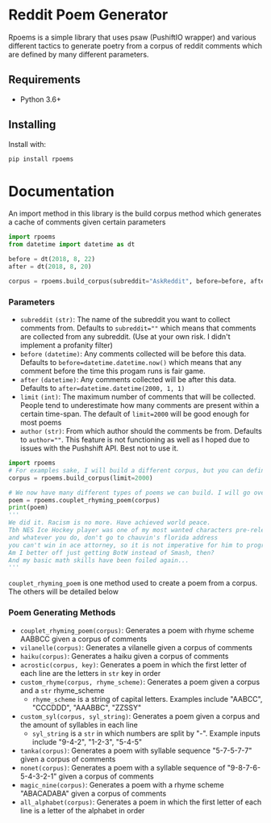# Reddit Poem Generator
Rpoems is a simple library that uses psaw (PushiftIO wrapper) and various different tactics to generate poetry from a corpus of reddit comments which are defined by many different parameters.

## Requirements
- Python 3.6+

## Installing 
Install with:
```bash
pip install rpoems
```

# Documentation
An import method in this library is the build corpus method which generates a cache of comments given certain parameters
```python
import rpoems
from datetime import datetime as dt

before = dt(2018, 8, 22)
after = dt(2018, 8, 20)

corpus = rpoems.build_corpus(subreddit="AskReddit", before=before, after=after, limit=3000)

```

### Parameters
- `subreddit` `(str)`: The name of the subreddit you want to collect comments from. Defaults to `subreddit=""` which means that comments are collected from any subreddit. (Use at your own risk. I didn't implement a profanity filter)
- `before` `(datetime)`: Any comments collected will be before this data. Defaults to `before=datetime.datetime.now()` which means that any comment before the time this progam runs is fair game.
- `after` `(datetime)`: Any comments collected will be after this data. Defaults to `after=datetime.datetime(2000, 1, 1)`
- `limit` `(int)`: The maximum number of comments that will be collected. People tend to underestimate how many comments are present within a certain time-span. The default of `limit=2000` will be good enough for most poems
- `author` `(str)`: From which author should the comments be from. Defaults to `author=""`. This feature is not functioning as well as I hoped due to issues with the Pushshift API. Best not to use it.

```python
import rpoems
# For examples sake, I will build a different corpus, but you can definitely use the corpus from before.
corpus = rpoems.build_corpus(limit=2000)

# We now have many different types of poems we can build. I will go over one option in the coding example
poem = rpoems.couplet_rhyming_poem(corpus)
print(poem)
'''
We did it. Racism is no more. Have achieved world peace.
Tbh NES Ice Hockey player was one of my most wanted characters pre-release
and whatever you do, don't go to chauvin's florida address
you can't win in ace attorney, so it is not imperative for him to progress
Am I better off just getting BotW instead of Smash, then?
And my basic math skills have been foiled again...
'''
```
`couplet_rhyming_poem` is one method used to create a poem from a corpus. The others will be detailed below
### Poem Generating Methods
- `couplet_rhyming_poem(corpus)`: Generates a poem with rhyme scheme AABBCC given a corpus of comments
- `vilanelle(corpus)`: Generates a vilanelle given a corpus of comments
- `haiku(corpus)`: Generates a haiku given a corpus of comments
- `acrostic(corpus, key)`: Generates a poem in which the first letter of each line are the letters in `str` key in order
- `custom_rhyme(corpus, rhyme_scheme)`: Generates a poem given a corpus and a `str` rhyme_scheme
  - `rhyme_scheme` is a string of capital letters. Examples include "AABCC", "CCCDDD", "AAABBC", "ZZSSY"
- `custom_syl(corpus, syl_string)`: Generates a poem given a corpus and the amount of syllables in each line
  - `syl_string` is a `str` in which numbers are split by "-". Example inputs include "9-4-2", "1-2-3", "5-4-5"
- `tanka(corpus)`: Generates a poem with syllable sequence "5-7-5-7-7" given a corpus of comments
- `nonet(corpus)`: Generates a poem with a syllable sequence of "9-8-7-6-5-4-3-2-1" given a corpus of comments
- `magic_nine(corpus)`: Generates a poem with a rhyme scheme "ABACADABA" given a corpus of comments
- `all_alphabet(corpus)`: Generates a poem in which the first letter of each line is a letter of the alphabet in order